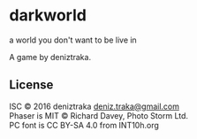 # darkworld

a world you don&#39;t want to be live in

A game by deniztraka.

## License

ISC © 2016 deniztraka <deniz.traka@gmail.com><br>
Phaser is MIT © Richard Davey, Photo Storm Ltd.<br>
PC font is CC BY-SA 4.0 from INT10h.org
